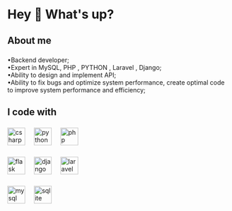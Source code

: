 <h1 align="left">Hey 👋 What's up?</h1>

###

<h2 align="left">About me</h2>

###

<p align="left">
•Backend developer;
<br>
•Expert in MySQL, PHP , PYTHON , Laravel , Django;
<br>
•Ability to design and implement API;
<br>
•Ability to fix bugs and optimize system performance, create optimal code to improve system performance and efficiency;
</p>

###

<h2 align="left">I code with</h2>

###

<div align="left">
  <img src="https://skillicons.dev/icons?i=cs" height="40" alt="csharp logo"  />
  <img width="12" />
  <img src="https://skillicons.dev/icons?i=py" height="40" alt="python logo"  />
  <img width="12" />
  <img src="https://skillicons.dev/icons?i=php" height="40" alt="php logo"  />
</div>

###

<div align="left">
  <img src="https://skillicons.dev/icons?i=flask" height="40" alt="flask logo" />
  <img width="12"/>
  <img src="https://skillicons.dev/icons?i=django" height="40" alt="django logo"  />
  <img width="12" />
  <img src="https://skillicons.dev/icons?i=laravel" height="40" alt="laravel logo"  />
  <img width="12" />
</div>

###

<div align="left">
  <img src="https://skillicons.dev/icons?i=mysql" height="40" alt="mysql logo"  />
  <img width="12"/>
  <img src="https://skillicons.dev/icons?i=sqlite" height="40" alt="sqlite logo" />
  <img width="12" />
</div>

###

